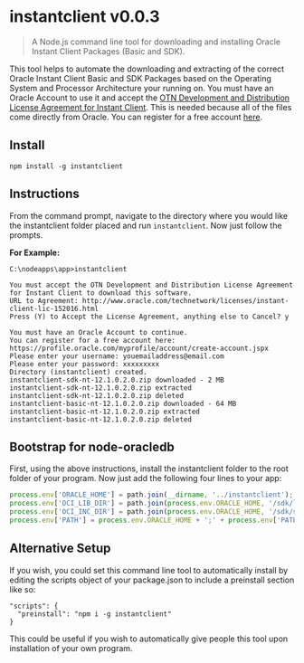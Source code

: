 # instantclient v0.0.3
> A Node.js command line tool for downloading and installing Oracle Instant Client Packages (Basic and SDK).

This tool helps to automate the downloading and extracting of the correct Oracle Instant Client Basic and SDK Packages based on the  Operating System and Processor Architecture your running on. You must have an Oracle Account to use it and accept the [OTN Development and Distribution License Agreement for Instant Client](http://www.oracle.com/technetwork/licenses/instant-client-lic-152016.html). This is needed because all of the files come directly from Oracle. You can register for a free account [here](https://profile.oracle.com/myprofile/account/create-account.jspx). 

## Install
```shell
npm install -g instantclient
```

## Instructions
From the command prompt, navigate to the directory where you would like the instantclient folder placed and run ```instantclient```. Now just follow the prompts.

**For Example:**
```shell
C:\nodeapps\app>instantclient

You must accept the OTN Development and Distribution License Agreement for Instant Client to download this software.
URL to Agreement: http://www.oracle.com/technetwork/licenses/instant-client-lic-152016.html
Press (Y) to Accept the License Agreement, anything else to Cancel? y

You must have an Oracle Account to continue.
You can register for a free account here: https://profile.oracle.com/myprofile/account/create-account.jspx
Please enter your username: youemailaddress@email.com
Please enter your password: xxxxxxxxx
Directory (instantclient) created.
instantclient-sdk-nt-12.1.0.2.0.zip downloaded - 2 MB
instantclient-sdk-nt-12.1.0.2.0.zip extracted
instantclient-sdk-nt-12.1.0.2.0.zip deleted
instantclient-basic-nt-12.1.0.2.0.zip downloaded - 64 MB
instantclient-basic-nt-12.1.0.2.0.zip extracted
instantclient-basic-nt-12.1.0.2.0.zip deleted
```

## Bootstrap for node-oracledb
First, using the above instructions, install the instantclient folder to the root folder of your program. Now just add the following four lines to your app:
```javascript
process.env['ORACLE_HOME'] = path.join(__dirname, '../instantclient');
process.env['OCI_LIB_DIR'] = path.join(process.env.ORACLE_HOME, '/sdk/lib/msvc');
process.env['OCI_INC_DIR'] = path.join(process.env.ORACLE_HOME, '/sdk/sdk/include');
process.env['PATH'] = process.env.ORACLE_HOME + ';' + process.env['PATH'];
```

## Alternative Setup
If you wish, you could set this command line tool to automatically install by editing the scripts object of your package.json to include a preinstall section like so:
```shell
"scripts": {
  "preinstall": "npm i -g instantclient"
}
```
This could be useful if you wish to automatically give people this tool upon installation of your own program.
